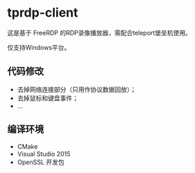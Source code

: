 # tprdp-client

这是基于 FreeRDP 的RDP录像播放器，需配合teleport堡垒机使用。

仅支持Windows平台。

## 代码修改

- 去掉网络连接部分（只用作协议数据回放）；
- 去掉鼠标和键盘事件；
- ...

## 编译环境

- CMake
- Visual Studio 2015
- OpenSSL 开发包

